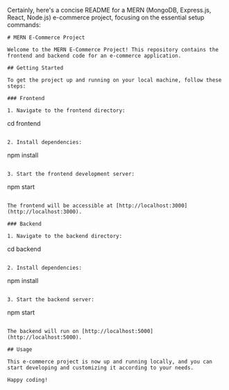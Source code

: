 Certainly, here's a concise README for a MERN (MongoDB, Express.js, React, Node.js) e-commerce project, focusing on the essential setup commands:

```
# MERN E-Commerce Project

Welcome to the MERN E-Commerce Project! This repository contains the frontend and backend code for an e-commerce application.

## Getting Started

To get the project up and running on your local machine, follow these steps:

### Frontend

1. Navigate to the frontend directory:
   ```
   cd frontend
   ```

2. Install dependencies:
   ```
   npm install
   ```

3. Start the frontend development server:
   ```
   npm start
   ```

The frontend will be accessible at [http://localhost:3000](http://localhost:3000).

### Backend

1. Navigate to the backend directory:
   ```
   cd backend
   ```

2. Install dependencies:
   ```
   npm install
   ```

3. Start the backend server:
   ```
   npm start
   ```

The backend will run on [http://localhost:5000](http://localhost:5000).

## Usage

This e-commerce project is now up and running locally, and you can start developing and customizing it according to your needs.

Happy coding!
```

